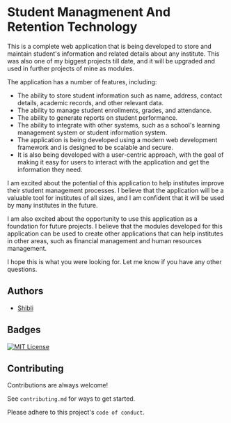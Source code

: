 
# Student Managmenent And Retention Technology

This is a complete web application that is being developed to store and maintain student's information and related details about any institute. This was also one of my biggest projects till date, and it will be upgraded and used in further projects of mine as modules.

The application has a number of features, including:

* The ability to store student information such as name, address, contact details, academic records, and other relevant data.
* The ability to manage student enrollments, grades, and attendance.
* The ability to generate reports on student performance.
* The ability to integrate with other systems, such as a school's learning management system or student information system.
* The application is being developed using a modern web development framework and is designed to be scalable and secure. 
* It is also being developed with a user-centric approach, with the goal of making it easy for users to interact with the application and get the information they need.

I am excited about the potential of this application to help institutes improve their student management processes. I believe that the application will be a valuable tool for institutes of all sizes, and I am confident that it will be used by many institutes in the future.

I am also excited about the opportunity to use this application as a foundation for future projects. I believe that the modules developed for this application can be used to create other applications that can help institutes in other areas, such as financial management and human resources management.

I hope this is what you were looking for. Let me know if you have any other questions.
## Authors

- [Shibli](https://github.com/Shibli2316)


## Badges
[![MIT License](https://img.shields.io/badge/License-MIT-green.svg)](https://choosealicense.com/licenses/mit/)



## Contributing

Contributions are always welcome!

See `contributing.md` for ways to get started.

Please adhere to this project's `code of conduct`.

